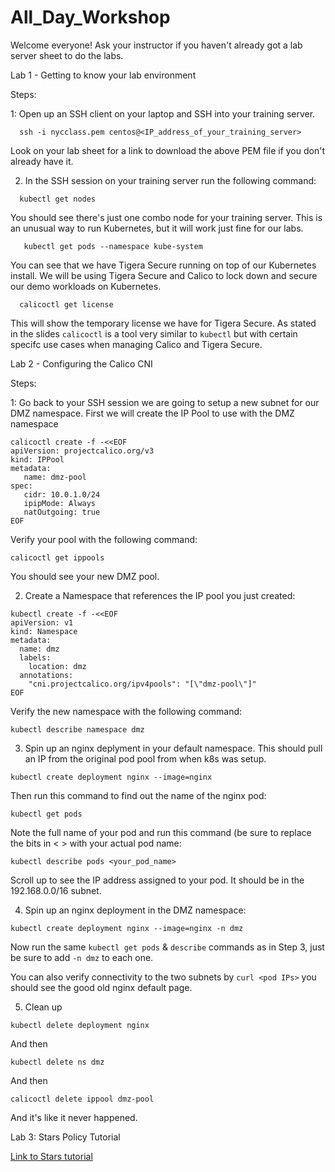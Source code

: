# All_Day_Workshop

Welcome everyone! Ask your instructor if you haven't already got a lab server sheet to do the labs.

Lab 1 - Getting to know your lab environment

Steps:

1: Open up an SSH client on your laptop and SSH into your training server.
  ```
    ssh -i nycclass.pem centos@<IP_address_of_your_training_server>
  ```
   Look on your lab sheet for a link to download the above PEM file if you don't already have it.
   
2. In the SSH session on your training server run the following command:
```
  kubectl get nodes
```
   You should see there's just one combo node for your training server. This is an unusual way to run Kubernetes, but it will work just fine for our labs.
```
   kubectl get pods --namespace kube-system
```
   You can see that we have Tigera Secure running on top of our Kubernetes install. We will be using Tigera Secure and Calico to lock down and secure our demo workloads on Kubernetes.
```
  calicoctl get license
```
   This will show the temporary license we have for Tigera Secure. As stated in the slides ```calicoctl``` is a tool very similar to ```kubectl``` but with certain specifc use cases when managing Calico and Tigera Secure. 

Lab 2 - Configuring the Calico CNI

Steps:

1: Go back to your SSH session we are going to setup a new subnet for our DMZ namespace. First we will create the IP Pool to use with the DMZ namespace

```
calicoctl create -f -<<EOF
apiVersion: projectcalico.org/v3
kind: IPPool
metadata:
   name: dmz-pool
spec:
   cidr: 10.0.1.0/24
   ipipMode: Always
   natOutgoing: true
EOF
```
Verify your pool with the following command:
```
calicoctl get ippools
``` 
You should see your new DMZ pool.

2. Create a Namespace that references the IP pool you just created:

```
kubectl create -f -<<EOF
apiVersion: v1
kind: Namespace
metadata:
  name: dmz
  labels:
    location: dmz
  annotations:
    "cni.projectcalico.org/ipv4pools": "[\"dmz-pool\"]"
EOF
```
Verify the new namespace with the following command:
```
kubectl describe namespace dmz
```
3. Spin up an nginx deplyment in your default namespace. This should pull an IP from the original pod pool from when k8s was setup. 
```
kubectl create deployment nginx --image=nginx
```
Then run this command to find out the name of the nginx pod:
```
kubectl get pods
```
Note the full name of your pod and run this command (be sure to replace the bits in < > with your actual pod name:
```
kubectl describe pods <your_pod_name>
```
Scroll up to see the IP address assigned to your pod. It should be in the 192.168.0.0/16 subnet.

4. Spin up an nginx deployment in the DMZ namespace:
```
kubectl create deployment nginx --image=nginx -n dmz
```
Now run the same ```kubectl get pods``` & ```describe``` commands as in Step 3, just be sure to add ```-n dmz``` to each one.

You can also verify connectivity to the two subnets by ```curl <pod IPs>``` you should see the good old nginx default page.

5. Clean up 

```
kubectl delete deployment nginx
```
And then
```
kubectl delete ns dmz
```
And then
```
calicoctl delete ippool dmz-pool
```
And it's like it never happened. 

Lab 3: Stars Policy Tutorial

[Link to Stars tutorial](https://docs.projectcalico.org/v3.8/security/stars-policy/)

